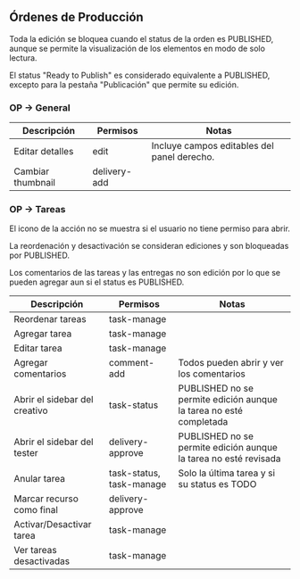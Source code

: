 

## Órdenes de Producción

Toda la edición se bloquea cuando el status de la orden es PUBLISHED, aunque se permite la visualización de los elementos en modo de solo lectura.

El status "Ready to Publish" es considerado equivalente a PUBLISHED, excepto para la pestaña "Publicación" que permite su edición.

### OP -> General

Descripción | Permisos | Notas
----------- | -------- | -----
Editar detalles | edit | Incluye campos editables del panel derecho.
Cambiar thumbnail | delivery-add

### OP -> Tareas

El icono de la acción no se muestra si el usuario no tiene permiso para abrir.

La reordenación y desactivación se consideran ediciones y son bloqueadas por PUBLISHED.

Los comentarios de las tareas y las entregas no son edición por lo que se pueden agregar aun si el status es PUBLISHED.


Descripción | Permisos | Notas
----------- | -------- | -----
Reordenar tareas | task-manage
Agregar tarea    | task-manage
Editar tarea     | task-manage
Agregar comentarios | comment-add | Todos pueden abrir y ver los comentarios
Abrir el sidebar del creativo | task-status | PUBLISHED no se permite edición aunque la tarea no esté completada
Abrir el sidebar del tester   | delivery-approve | PUBLISHED no se permite edición aunque la tarea no esté revisada
Anular tarea                  | task-status, task-manage | Solo la última tarea y si su status es TODO
Marcar recurso como final     | delivery-approve
Activar/Desactivar tarea      | task-manage
Ver tareas desactivadas       | task-manage
